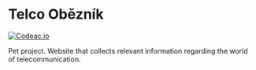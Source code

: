 # Telco Obězník

[![Codeac.io](https://static.codeac.io/badges/2-259418893.svg "Codeac.io")](https://app.codeac.io/github/tinazhouhui/telco_obeznik)

Pet project. Website that collects relevant information regarding the world of telecommunication. 
